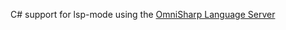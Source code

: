 C# support for lsp-mode using the [OmniSharp Language Server](https://github.com/OmniSharp/omnisharp-roslyn/)
